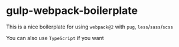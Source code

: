 # gulp-webpack-boilerplate

This is a nice boilerplate for using `webpack@2` with `pug`, `less`/`sass`/`scss`

You can also use `TypeScript` if you want
